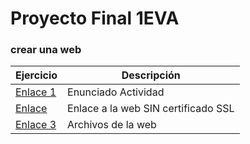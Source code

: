 # Proyecto Final 1EVA
### crear una web
Ejercicio  | Descripción
-----------|--------------
[Enlace 1](http://docs.google.com/document/d/18Ru8RTDNnfByqD1XmgBmsbB0heMsepe_rTok2kAbi34/edit?usp=sharing_blank)  | Enunciado Actividad
<a href="http://paginaweb.kesug.com/index-en.html" target="_blank">Enlace </a> | Enlace a la web SIN certificado SSL
[Enlace 3](/Tema1/PaginaWeb) | Archivos de la web
